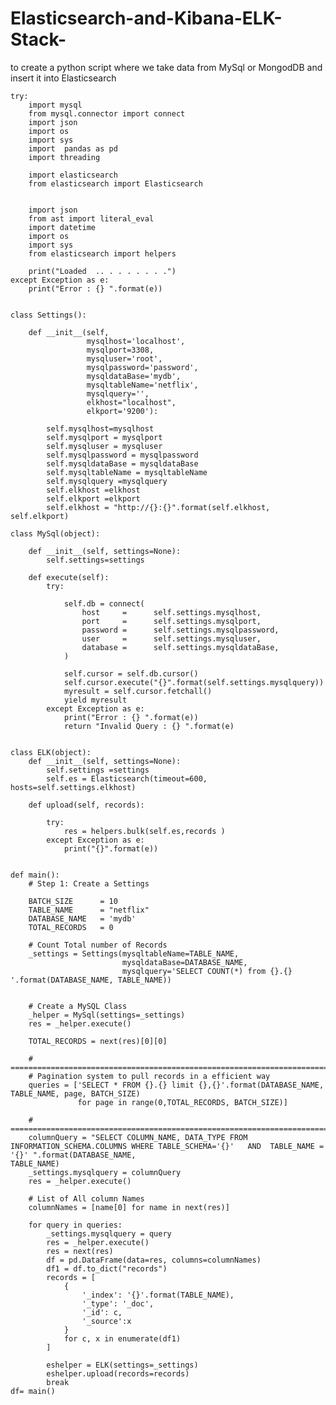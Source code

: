 # Elasticsearch-and-Kibana-ELK-Stack-

   to create a python script where we take data from MySql or MongodDB and insert it into Elasticsearch
 
    try:
        import mysql
        from mysql.connector import connect
        import json
        import os
        import sys
        import  pandas as pd
        import threading

        import elasticsearch
        from elasticsearch import Elasticsearch


        import json
        from ast import literal_eval
        import datetime
        import os
        import sys
        from elasticsearch import helpers

        print("Loaded  .. . . . . . . .")
    except Exception as e:
        print("Error : {} ".format(e))


    class Settings():

        def __init__(self,
                     mysqlhost='localhost',
                     mysqlport=3308,
                     mysqluser='root',
                     mysqlpassword='password',
                     mysqldataBase='mydb',
                     mysqltableName='netflix',
                     mysqlquery='',
                     elkhost="localhost",
                     elkport='9200'):

            self.mysqlhost=mysqlhost
            self.mysqlport = mysqlport
            self.mysqluser = mysqluser
            self.mysqlpassword = mysqlpassword
            self.mysqldataBase = mysqldataBase
            self.mysqltableName = mysqltableName
            self.mysqlquery =mysqlquery
            self.elkhost =elkhost
            self.elkport =elkport
            self.elkhost = "http://{}:{}".format(self.elkhost, self.elkport)

    class MySql(object):

        def __init__(self, settings=None):
            self.settings=settings

        def execute(self):
            try:

                self.db = connect(
                    host     =      self.settings.mysqlhost,
                    port     =      self.settings.mysqlport,
                    password =      self.settings.mysqlpassword,
                    user     =      self.settings.mysqluser,
                    database =      self.settings.mysqldataBase,
                )
   
                self.cursor = self.db.cursor()
                self.cursor.execute("{}".format(self.settings.mysqlquery))
                myresult = self.cursor.fetchall()
                yield myresult
            except Exception as e:
                print("Error : {} ".format(e))
                return "Invalid Query : {} ".format(e)


    class ELK(object):
        def __init__(self, settings=None):
            self.settings =settings
            self.es = Elasticsearch(timeout=600, hosts=self.settings.elkhost)

        def upload(self, records):

            try:
                res = helpers.bulk(self.es,records )
            except Exception as e:
                print("{}".format(e))


    def main():
        # Step 1: Create a Settings

        BATCH_SIZE      = 10
        TABLE_NAME      = "netflix"
        DATABASE_NAME   = 'mydb'
        TOTAL_RECORDS   = 0

        # Count Total number of Records
        _settings = Settings(mysqltableName=TABLE_NAME,
                             mysqldataBase=DATABASE_NAME,
                             mysqlquery='SELECT COUNT(*) from {}.{} '.format(DATABASE_NAME, TABLE_NAME))


        # Create a MySQL Class
        _helper = MySql(settings=_settings)
        res = _helper.execute()

        TOTAL_RECORDS = next(res)[0][0]

        # ===========================================================================================
        # Pagination system to pull records in a efficient way
        queries = ['SELECT * FROM {}.{} limit {},{}'.format(DATABASE_NAME, TABLE_NAME, page, BATCH_SIZE)
                   for page in range(0,TOTAL_RECORDS, BATCH_SIZE)]

        # ==============================================================================================
        columnQuery = "SELECT COLUMN_NAME, DATA_TYPE FROM INFORMATION_SCHEMA.COLUMNS WHERE TABLE_SCHEMA='{}'   AND  TABLE_NAME = '{}' ".format(DATABASE_NAME, 
    TABLE_NAME)
        _settings.mysqlquery = columnQuery
        res = _helper.execute()

        # List of All column Names
        columnNames = [name[0] for name in next(res)]

        for query in queries:
            _settings.mysqlquery = query
            res = _helper.execute()
            res = next(res)
            df = pd.DataFrame(data=res, columns=columnNames)
            df1 = df.to_dict("records")
            records = [
                {
                    '_index': '{}'.format(TABLE_NAME),
                    '_type': '_doc',
                    '_id': c,
                    '_source':x
                }
                for c, x in enumerate(df1)
            ]

            eshelper = ELK(settings=_settings)
            eshelper.upload(records=records)
            break
    df= main()
